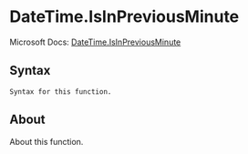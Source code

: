 ---
---

# DateTime.IsInPreviousMinute

Microsoft Docs: [DateTime.IsInPreviousMinute](https://docs.microsoft.com/en-us/powerquery-m/datetime-isinpreviousminute)

## Syntax

```
Syntax for this function.
```

## About

About this function.

